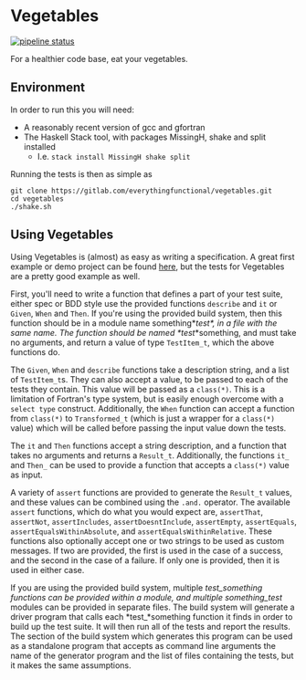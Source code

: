Vegetables
==========

[![pipeline status](https://gitlab.com/everythingfunctional/vegetables/badges/master/pipeline.svg)](https://gitlab.com/everythingfunctional/vegetables/commits/master)

For a healthier code base, eat your vegetables.

## Environment

In order to run this you will need:
* A reasonably recent version of gcc and gfortran
* The Haskell Stack tool, with packages MissingH, shake and split installed
  * I.e. `stack install MissingH shake split`

Running the tests is then as simple as

```
git clone https://gitlab.com/everythingfunctional/vegetables.git
cd vegetables
./shake.sh
```

Using Vegetables
----------------

Using Vegetables is (almost) as easy as writing a specification. A great first
example or demo project can be found [here](https://gitlab.com/everythingfunctional/freshfizzbuzz),
but the tests for Vegetables are a pretty good example as well.

First, you'll need to write a function that defines a part of your test suite,
either spec or BDD style use the provided functions `describe` and `it` or
`Given`, `When` and `Then`. If you're using the provided build system, then
this function should be in a module name something*_test*, in a file with the
same name. The function should be named *test_*something, and must take
no arguments, and return a value of type `TestItem_t`, which the above functions do.

The `Given`, `When` and `describe` functions take a description string, and a
list of `TestItem_t`s. They can also accept a value, to be passed to each of
the tests they contain. This value will be passed as a `class(*)`. This is a
limitation of Fortran's type system, but is easily enough overcome with a
`select type` construct. Additionally, the `When` function can accept a function
from `class(*)` to `Transformed_t` (which is just a wrapper for a `class(*)` value)
which will be called before passing the input value down the tests.

The `it` and `Then` functions accept a string description, and a function that
takes no arguments and returns a `Result_t`. Additionally, the functions `it_`
and `Then_` can be used to provide a function that accepts a `class(*)` value
as input.

A variety of `assert` functions are provided to generate the `Result_t` values,
and these values can be combined using the `.and.` operator. The available
`assert` functions, which do what you would expect are, `assertThat`, `assertNot`,
`assertIncludes`, `assertDoesntInclude`, `assertEmpty`, `assertEquals`,
`assertEqualsWithinAbsolute`, and `assertEqualsWithinRelative`. These functions
also optionally accept one or two strings to be used as custom messages. If two
are provided, the first is used in the case of a success, and the second in the
case of a failure. If only one is provided, then it is used in either case.

If you are using the provided build system, multiple *test_*something functions
can be provided within a module, and multiple something*_test* modules can be
provided in separate files. The build system will generate a driver program
that calls each *test_*something function it finds in order to build up the
test suite. It will then run all of the tests and report the results. The section
of the build system which generates this program can be used as a standalone
program that accepts as command line arguments the name of the generator program
and the list of files containing the tests, but it makes the same assumptions.
